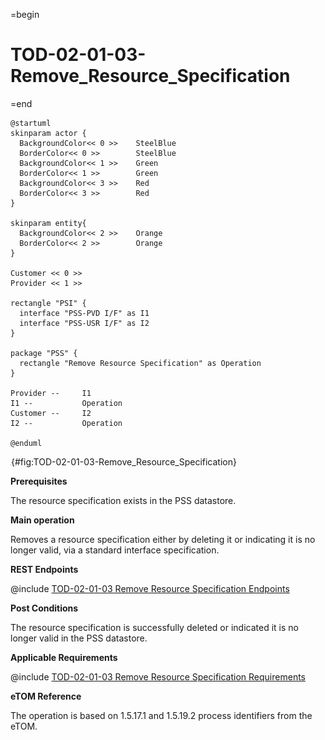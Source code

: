 =begin

# TOD-02-01-03-Remove_Resource_Specification

=end

```plantuml
@startuml
skinparam actor {
  BackgroundColor<< 0 >> 	SteelBlue
  BorderColor<< 0 >> 		SteelBlue
  BackgroundColor<< 1 >> 	Green
  BorderColor<< 1 >> 		Green
  BackgroundColor<< 3 >> 	Red
  BorderColor<< 3 >> 		Red
}

skinparam entity{
  BackgroundColor<< 2 >> 	Orange
  BorderColor<< 2 >> 		Orange
}

Customer << 0 >>
Provider << 1 >>

rectangle "PSI" {
  interface "PSS-PVD I/F" as I1
  interface "PSS-USR I/F" as I2
}

package "PSS" {
  rectangle "Remove Resource Specification" as Operation
}

Provider --	    I1
I1 --           Operation
Customer --     I2
I2 --           Operation

@enduml

```

![**TOD-02-01-03**: Remove Resource Specification](../../common/pixel.png){#fig:TOD-02-01-03-Remove_Resource_Specification}

**Prerequisites**

The resource specification exists in the PSS datastore.

**Main operation**

Removes a resource specification either by deleting it or indicating it is no longer valid, via a standard interface specification.

**REST Endpoints**

@include [TOD-02-01-03 Remove Resource Specification Endpoints](endpoints/TOD-02-01-03-Remove_Resource_Specification-endpoints.md)

**Post Conditions**

The resource specification is successfully deleted or indicated it is no longer valid in the PSS datastore.

**Applicable Requirements**

@include [TOD-02-01-03 Remove Resource Specification Requirements](requirements/TOD-02-01-03-Remove_Resource_Specification-requirements.md)

**eTOM Reference**

The operation is based on 1.5.17.1 and 1.5.19.2 process identifiers from the eTOM.
